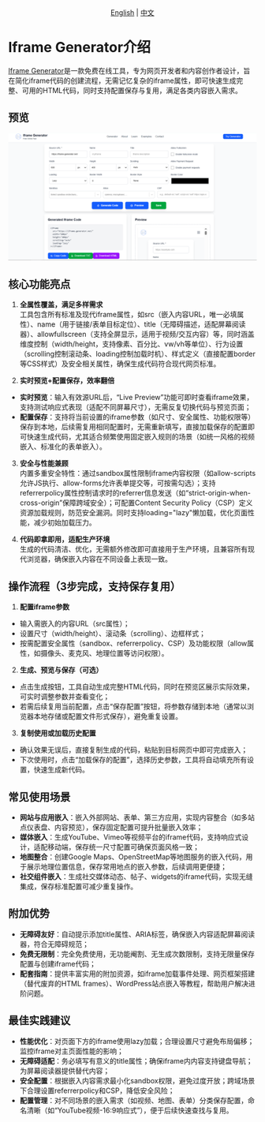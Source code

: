 <div align="center">
  <a href="/README.md">English</a> | <a href="config/ZH_README.md">中文</a>
</div>

# Iframe Generator介绍
[Iframe Generator](https://iframe-generator.net/)是一款免费在线工具，专为网页开发者和内容创作者设计，旨在简化iframe代码的创建流程，无需记忆复杂的iframe属性，即可快速生成完整、可用的HTML代码，同时支持配置保存与复用，满足各类内容嵌入需求。

## 预览
![Iframe Generator](/website.png)

## 核心功能亮点
1. **全属性覆盖，满足多样需求**  
工具包含所有标准及现代iframe属性，如src（嵌入内容URL，唯一必填属性）、name（用于链接/表单目标定位）、title（无障碍描述，适配屏幕阅读器）、allowfullscreen（支持全屏显示，适用于视频/交互内容）等，同时涵盖维度控制（width/height，支持像素、百分比、vw/vh等单位）、行为设置（scrolling控制滚动条、loading控制加载时机）、样式定义（直接配置border等CSS样式）及安全相关属性，确保生成代码符合现代网页标准。

2. **实时预览+配置保存，效率翻倍**  
- **实时预览**：输入有效源URL后，“Live Preview”功能可即时查看iframe效果，支持测试响应式表现（适配不同屏幕尺寸），无需反复切换代码与预览页面；  
- **配置保存**：支持将当前设置的iframe参数（如尺寸、安全属性、功能权限等）保存到本地，后续需复用相同配置时，无需重新填写，直接加载保存的配置即可快速生成代码，尤其适合频繁使用固定嵌入规则的场景（如统一风格的视频嵌入、标准化的表单嵌入）。

3. **安全与性能兼顾**  
内置多重安全特性：通过sandbox属性限制iframe内容权限（如allow-scripts允许JS执行、allow-forms允许表单提交等，可按需勾选）；支持referrerpolicy属性控制请求时的referrer信息发送（如“strict-origin-when-cross-origin”保障跨域安全）；可配置Content Security Policy（CSP）定义资源加载规则，防范安全漏洞。同时支持loading="lazy"懒加载，优化页面性能，减少初始加载压力。

4. **代码即拿即用，适配生产环境**  
生成的代码清洁、优化，无需额外修改即可直接用于生产环境，且兼容所有现代浏览器，确保嵌入内容在不同设备上表现一致。


## 操作流程（3步完成，支持保存复用）
1. **配置iframe参数**  
- 输入需嵌入的内容URL（src属性）；  
- 设置尺寸（width/height）、滚动条（scrolling）、边框样式；  
- 按需配置安全属性（sandbox、referrerpolicy、CSP）及功能权限（allow属性，如摄像头、麦克风、地理位置等访问权限）。

2. **生成、预览与保存（可选）**  
- 点击生成按钮，工具自动生成完整HTML代码，同时在预览区展示实际效果，可实时调整参数并查看变化；  
- 若需后续复用当前配置，点击“保存配置”按钮，将参数存储到本地（通常以浏览器本地存储或配置文件形式保存），避免重复设置。

3. **复制使用或加载历史配置**  
- 确认效果无误后，直接复制生成的代码，粘贴到目标网页中即可完成嵌入；  
- 下次使用时，点击“加载保存的配置”，选择历史参数，工具将自动填充所有设置，快速生成新代码。


## 常见使用场景
- **网站与应用嵌入**：嵌入外部网站、表单、第三方应用，实现内容整合（如多站点仪表盘、内容预览），保存固定配置可提升批量嵌入效率；  
- **媒体嵌入**：生成YouTube、Vimeo等视频平台的iframe代码，支持响应式设计，适配移动端，保存统一尺寸配置可确保页面风格一致；  
- **地图整合**：创建Google Maps、OpenStreetMap等地图服务的嵌入代码，用于展示地理位置信息，保存常用地点的嵌入参数，后续调用更便捷；  
- **社交组件嵌入**：生成社交媒体动态、帖子、widgets的iframe代码，实现无缝集成，保存标准配置可减少重复操作。


## 附加优势
- **无障碍友好**：自动提示添加title属性、ARIA标签，确保嵌入内容适配屏幕阅读器，符合无障碍规范；  
- **免费无限制**：完全免费使用，无功能阉割、无生成次数限制，支持无限量保存配置与创建iframe代码；  
- **配套指南**：提供丰富实用的附加资源，如iframe加载事件处理、网页框架搭建（替代废弃的HTML frames）、WordPress站点嵌入等教程，帮助用户解决进阶问题。


## 最佳实践建议
- **性能优化**：对页面下方的iframe使用lazy加载；合理设置尺寸避免布局偏移；监控iframe对主页面性能的影响；  
- **无障碍适配**：务必填写有意义的title属性；确保iframe内内容支持键盘导航；为屏幕阅读器提供替代内容；  
- **安全配置**：根据嵌入内容需求最小化sandbox权限，避免过度开放；跨域场景下合理设置referrerpolicy和CSP，降低安全风险；  
- **配置管理**：对不同场景的嵌入需求（如视频、地图、表单）分类保存配置，命名清晰（如“YouTube视频-16:9响应式”），便于后续快速查找与复用。